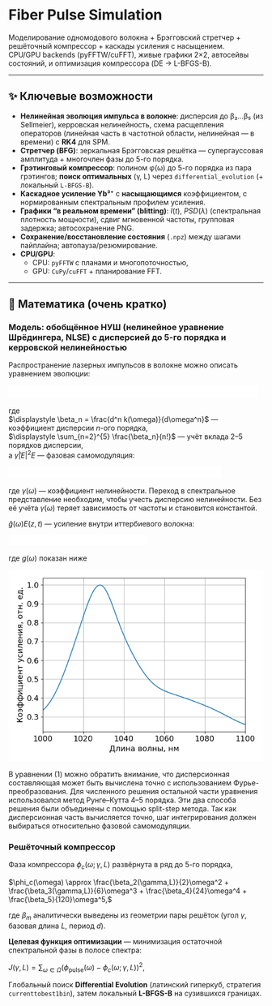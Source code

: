 # Fiber Pulse Simulation

Моделирование одномодового волокна + Брэгговский стретчер + решёточный компрессор + каскады усиления с насыщением.  
CPU/GPU backends (pyFFTW/cuFFT), живые графики 2×2, автосейвы состояний, и оптимизация компрессора (DE → L-BFGS-B).

---

## ✨ Ключевые возможности

- **Нелинейная эволюция импульса в волокне**: дисперсия до β₂…β₅ (из Sellmeier), керровская нелинейность, схема расщепления операторов (линейная часть в частотной области, нелинейная — в времени) с **RK4** для SPM.
- **Стретчер (BFG)**: зеркальная Брэгговская решётка — супергауссовая амплитуда + многочлен фазы до 5-го порядка.
- **Грэтинговый компрессор**: полином φ(ω) до 5-го порядка из пара грэтингов; **поиск оптимальных** (γ, L) через `differential_evolution` (+ локальный `L-BFGS-B`).
- **Каскадное усиление Yb³⁺** с **насыщающимся** коэффициентом, с нормированным спектральным профилем усиления.
- **Графики “в реальном времени” (blitting)**: $I(t)$, $PSD(λ)$ (спектральная плотность мощности), 
сдвиг мгновенной частоты, групповая задержка; автосохранение PNG.
- **Сохранение/восстановление состояния** (`.npz`) между шагами пайплайна; автопауза/резюмирование.
- **CPU/GPU**: 
  - CPU: `pyFFTW` с планами и многопоточностью,
  - GPU: `CuPy`/`cuFFT` + планирование FFT.

---

## 🧠 Математика (очень кратко)

### Модель: обобщённое НУШ (нелинейное уравнение Шрёдингера, NLSE) с дисперсией до 5-го порядка и керровской нелинейностью

Распространение лазерных импульсов в волокне можно описать уравнением эволюции:

![1](images/1.png)

где  
$\displaystyle \beta_n = \frac{d^n k(\omega)}{d\omega^n}$ — коэффициент дисперсии $n$-ого порядка,  
$\displaystyle \sum_{n=2}^{5} \frac{\beta_n}{n!}$ — учёт вклада 2–5 порядков дисперсии,  
а $\hat{\gamma}|E|^2E$ — фазовая самомодуляция:

![2](images/2.png)

где $\gamma(\omega)$ — коэффициент нелинейности. Переход в спектральное представление необходим, чтобы учесть дисперсию нелинейности. 
Без её учёта $\gamma(\omega)$ теряет зависимость от частоты и становится константой.  

$\hat{g}(\omega)E(z,t)$ — усиление внутри иттербиевого волокна:

![3](images/3.png)

где $g(\omega)$ показан ниже

![Нормированный спектр усиления иттербия](images/Спектр%20усиления.png)

В уравнении (1) можно обратить внимание, что дисперсионная составляющая может быть вычислена точно с использованием Фурье-преобразования. 
Для численного решения остальной части уравнения использовался метод Рунге–Кутта 4–5 порядка. 
Эти два способа решения были объединены с помощью split-step метода. 
Так как дисперсионная часть вычисляется точно, шаг интегрирования должен выбираться относительно фазовой самомодуляции.

### Решёточный компрессор

Фаза компрессора $\phi_c(\omega; \gamma, L)$ развёрнута в ряд до 5-го порядка,

$\phi_c(\omega) \approx \frac{\beta_2(\gamma,L)}{2}\omega^2 + \frac{\beta_3(\gamma,L)}{6}\omega^3 + \frac{\beta_4}{24}\omega^4 + \frac{\beta_5}{120}\omega^5,$


где $\beta_m$ аналитически выведены из геометрии пары решёток (угол $\gamma$, базовая длина $L$, период $d$).

**Целевая функция оптимизации** — минимизация остаточной спектральной фазы в полосе спектра:

$J(\gamma,L)=\sum_{\omega \in \Omega}\Big(\phi_{\text{pulse}}(\omega)-\phi_c(\omega;\gamma,L)\Big)^2,$

Глобальный поиск **Differential Evolution** (латинский гиперкуб, стратегия `currenttobest1bin`), затем локальный **L-BFGS-B** на сузившихся границах.

